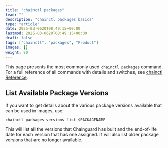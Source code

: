 ```yaml
---
title: "chainctl packages"
lead: ""
description: "chainctl packages basics"
type: "article"
date: 2025-03-0620T08:49:15+00:00
lastmod: 2025-03-0620T08:49:15+00:00
draft: false
tags: ["chainctl", "packages", "Product"]
images: []
weight: 80
---
```


This page presents the most commonly used `chainctl packages` command. For a full reference of all commands with details and switches, see [chainctl Reference](/chainguard/chainctl/).

## List Available Package Versions

If you want to get details about the various package versions available that can be used in images, use:

```shell
chainctl packages versions list $PACKAGENAME
```

This will list all the versions that Chainguard has built and the end-of-life date for each version that has one assigned. It will also list older package versions that are no longer available.